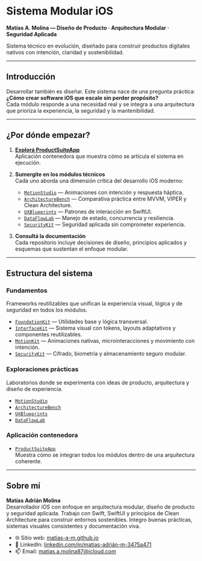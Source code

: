 # Sistema Modular iOS  
**Matías A. Molina — Diseño de Producto · Arquitectura Modular · Seguridad Aplicada**

Sistema técnico en evolución, diseñado para construir productos digitales nativos con intención, claridad y sostenibilidad.

---

## Introducción

Desarrollar también es diseñar. Este sistema nace de una pregunta práctica:  
**¿Cómo crear software iOS que escale sin perder propósito?**  
Cada módulo responde a una necesidad real y se integra a una arquitectura que prioriza la experiencia, la seguridad y la mantenibilidad.

---

## ¿Por dónde empezar?

1. **[Explorá ProductSuiteApp](https://github.com/matias-a-m/ProductSuiteApp)**  
   Aplicación contenedora que muestra cómo se articula el sistema en ejecución.

2. **Sumergite en los módulos técnicos**  
   Cada uno aborda una dimensión crítica del desarrollo iOS moderno:

   - [`MotionStudio`](https://github.com/matias-a-m/MotionStudio) — Animaciones con intención y respuesta háptica.
   - [`ArchitectureBench`](https://github.com/matias-a-m/ArchitectureBench) — Comparativa práctica entre MVVM, VIPER y Clean Architecture.
   - [`UXBlueprints`](https://github.com/matias-a-m/UXBlueprints) — Patrones de interacción en SwiftUI.
   - [`DataFlowLab`](https://github.com/matias-a-m/DataFlowLab) — Manejo de estado, concurrencia y resiliencia.
   - [`SecurityKit`](https://github.com/matias-a-m/SecurityKit) — Seguridad aplicada sin comprometer experiencia.

3. **Consultá la documentación**  
   Cada repositorio incluye decisiones de diseño, principios aplicados y esquemas que sustentan el enfoque modular.

---

## Estructura del sistema

### Fundamentos

Frameworks reutilizables que unifican la experiencia visual, lógica y de seguridad en todos los módulos.

- [`FoundationKit`](https://github.com/matias-a-m/FoundationKit) — Utilidades base y lógica transversal.
- [`InterfaceKit`](https://github.com/matias-a-m/InterfaceKit) — Sistema visual con tokens, layouts adaptativos y componentes reutilizables.
- [`MotionKit`](https://github.com/matias-a-m/MotionKit) — Animaciones nativas, microinteracciones y movimiento con intención.
- [`SecurityKit`](https://github.com/matias-a-m/SecurityKit) — Cifrado, biometría y almacenamiento seguro modular.

### Exploraciones prácticas

Laboratorios donde se experimenta con ideas de producto, arquitectura y diseño de experiencia.

- [`MotionStudio`](https://github.com/matias-a-m/MotionStudio)
- [`ArchitectureBench`](https://github.com/matias-a-m/ArchitectureBench)
- [`UXBlueprints`](https://github.com/matias-a-m/UXBlueprints)
- [`DataFlowLab`](https://github.com/matias-a-m/DataFlowLab)

### Aplicación contenedora

- [`ProductSuiteApp`](https://github.com/matias-a-m/ProductSuiteApp)  
  Muestra cómo se integran todos los módulos dentro de una arquitectura coherente.

---

## Sobre mí

**Matías Adrián Molina**  
Desarrollador iOS con enfoque en arquitectura modular, diseño de producto y seguridad aplicada. Trabajo con Swift, SwiftUI y principios de Clean Architecture para construir entornos sostenibles. Integro buenas prácticas, sistemas visuales consistentes y documentación viva.

- 🌐 Sitio web: [matias-a-m.github.io](https://matias-a-m.github.io)
- 💼 LinkedIn: [linkedin.com/in/matias-adrián-m-3475a471](https://linkedin.com/in/matias-adrián-m-3475a471)
- 📫 Email: [matias.a.molina87@icloud.com](mailto:matias.a.molina87@icloud.com)



